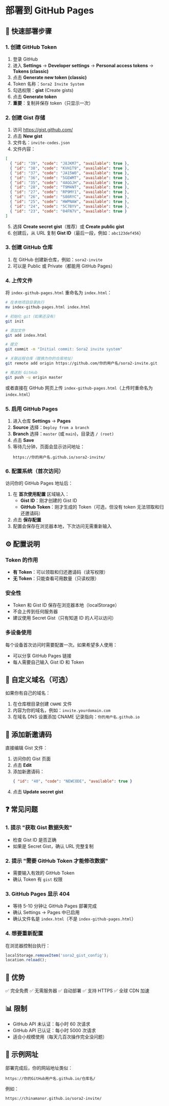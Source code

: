 # 部署到 GitHub Pages

## 🚀 快速部署步骤

### 1. 创建 GitHub Token

1. 登录 GitHub
2. 进入 **Settings** → **Developer settings** → **Personal access tokens** → **Tokens (classic)**
3. 点击 **Generate new token (classic)**
4. Token 名称：`Sora2 Invite System`
5. 勾选权限：**gist** (Create gists)
6. 点击 **Generate token**
7. **重要**：复制并保存 token（只显示一次）

### 2. 创建 Gist 存储

1. 访问 https://gist.github.com/
2. 点击 **New gist**
3. 文件名：`invite-codes.json`
4. 文件内容：

```json
[
  { "id": "39", "code": "J8JKM7", "available": true },
  { "id": "38", "code": "KVH1T9", "available": true },
  { "id": "37", "code": "JA15W0", "available": true },
  { "id": "36", "code": "5GEWMT", "available": true },
  { "id": "35", "code": "4AGGJH", "available": true },
  { "id": "28", "code": "T9M4NT", "available": true },
  { "id": "27", "code": "RP9MY1", "available": true },
  { "id": "26", "code": "S86RYC", "available": true },
  { "id": "25", "code": "HWPNAW", "available": true },
  { "id": "24", "code": "5C7BYV", "available": true },
  { "id": "23", "code": "04FN7V", "available": true }
]
```

5. 选择 **Create secret gist**（推荐）或 **Create public gist**
6. 创建后，从 URL 复制 **Gist ID**（最后一段，例如：`abc123def456`）

### 3. 创建 GitHub 仓库

1. 在 GitHub 创建新仓库，例如：`sora2-invite`
2. 可以是 Public 或 Private（都能用 GitHub Pages）

### 4. 上传文件

将 `index-github-pages.html` 重命名为 `index.html`：

```bash
# 在本地项目目录执行
mv index-github-pages.html index.html

# 初始化 git（如果还没有）
git init

# 添加文件
git add index.html

# 提交
git commit -m "Initial commit: Sora2 invite system"

# 关联远程仓库（替换为你的仓库地址）
git remote add origin https://github.com/你的用户名/sora2-invite.git

# 推送到 GitHub
git push -u origin master
```

或者直接在 GitHub 网页上传 `index-github-pages.html`（上传时重命名为 `index.html`）

### 5. 启用 GitHub Pages

1. 进入仓库 **Settings** → **Pages**
2. **Source** 选择：`Deploy from a branch`
3. **Branch** 选择：`master` (或 `main`)，目录选 `/ (root)`
4. 点击 **Save**
5. 等待几分钟，页面会显示访问地址：
   ```
   https://你的用户名.github.io/sora2-invite/
   ```

### 6. 配置系统（首次访问）

访问你的 GitHub Pages 地址后：

1. 在 **首次使用配置** 区域输入：
   - **Gist ID**：刚才创建的 Gist ID
   - **GitHub Token**：刚才生成的 Token（可选，但没有 token 无法领取和归还邀请码）
2. 点击 **保存配置**
3. 配置会保存在浏览器本地，下次访问无需重新输入

## ⚙️ 配置说明

### Token 的作用

- **有 Token**：可以领取和归还邀请码（读写权限）
- **无 Token**：只能查看可用数量（只读权限）

### 安全性

- Token 和 Gist ID 保存在浏览器本地（localStorage）
- 不会上传到任何服务器
- 建议使用 Secret Gist（只有知道 ID 的人可以访问）

### 多设备使用

每个设备首次访问时需要配置一次。如果希望多人使用：
- 可以分享 GitHub Pages 链接
- 每人需要自己输入 Gist ID 和 Token

## 📝 自定义域名（可选）

如果你有自己的域名：

1. 在仓库根目录创建 `CNAME` 文件
2. 内容为你的域名，例如：`invite.yourdomain.com`
3. 在域名 DNS 设置添加 CNAME 记录指向：`你的用户名.github.io`

## 🔧 添加新邀请码

直接编辑 Gist 文件：

1. 访问你的 Gist 页面
2. 点击 **Edit**
3. 添加新邀请码：
   ```json
   { "id": "40", "code": "NEWCODE", "available": true }
   ```
4. 点击 **Update secret gist**

## ❓ 常见问题

### 1. 提示 "获取 Gist 数据失败"
- 检查 Gist ID 是否正确
- 如果是 Secret Gist，确认 URL 完整复制

### 2. 提示 "需要 GitHub Token 才能修改数据"
- 需要输入有效的 GitHub Token
- 确认 Token 有 `gist` 权限

### 3. GitHub Pages 显示 404
- 等待 5-10 分钟让 GitHub Pages 部署完成
- 确认 Settings → Pages 中已启用
- 确认文件名是 `index.html`（不是 `index-github-pages.html`）

### 4. 想要重新配置
在浏览器控制台执行：
```javascript
localStorage.removeItem('sora2_gist_config');
location.reload();
```

## 🎯 优势

✅ 完全免费
✅ 无需服务器
✅ 自动部署
✅ 支持 HTTPS
✅ 全球 CDN 加速

## 📊 限制

- GitHub API 未认证：每小时 60 次请求
- GitHub API 已认证：每小时 5000 次请求
- 适合小规模使用（每天几百次操作完全没问题）

## 🔗 示例网址

部署完成后，你的网站地址类似：
```
https://你的GitHub用户名.github.io/仓库名/
```

例如：
```
https://chinamanor.github.io/sora2-invite/
```
